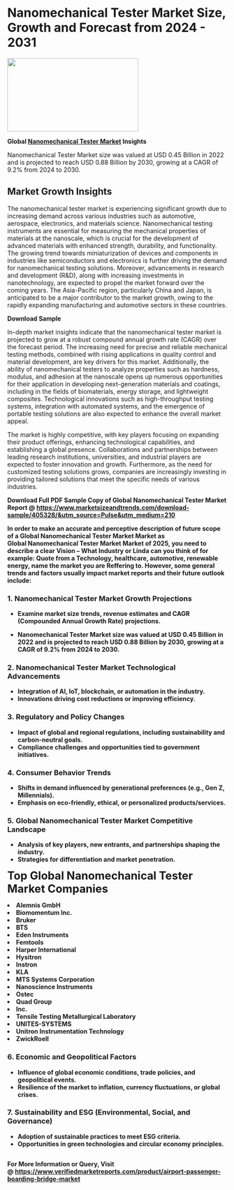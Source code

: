 <H1>Nanomechanical Tester Market Size, Growth and Forecast from 2024 - 2031</H1><img class="aligncenter size-medium wp-image-584254" src="https://thirdeyenews.in/wp-content/uploads/2024/09/Global-Market-Research-300x168.jpeg" alt="" width="300" height="168" /><p><strong>Global&nbsp;<a href="https://www.marketsizeandtrends.com/download-sample/405328/&amp;utm_source=Pulse&amp;utm_medium=210">Nanomechanical Tester Market</a> Insights</strong></p><p>Nanomechanical Tester Market size was valued at USD 0.45 Billion in 2022 and is projected to reach USD 0.88 Billion by 2030, growing at a CAGR of 9.2% from 2024 to 2030.</p><p><h2>Market Growth Insights</h2> <p>The nanomechanical tester market is experiencing significant growth due to increasing demand across various industries such as automotive, aerospace, electronics, and materials science. Nanomechanical testing instruments are essential for measuring the mechanical properties of materials at the nanoscale, which is crucial for the development of advanced materials with enhanced strength, durability, and functionality. The growing trend towards miniaturization of devices and components in industries like semiconductors and electronics is further driving the demand for nanomechanical testing solutions. Moreover, advancements in research and development (R&D), along with increasing investments in nanotechnology, are expected to propel the market forward over the coming years. The Asia-Pacific region, particularly China and Japan, is anticipated to be a major contributor to the market growth, owing to the rapidly expanding manufacturing and automotive sectors in these countries.</p> <p><strong>Download Sample</strong></p> <p>In-depth market insights indicate that the nanomechanical tester market is projected to grow at a robust compound annual growth rate (CAGR) over the forecast period. The increasing need for precise and reliable mechanical testing methods, combined with rising applications in quality control and material development, are key drivers for this market. Additionally, the ability of nanomechanical testers to analyze properties such as hardness, modulus, and adhesion at the nanoscale opens up numerous opportunities for their application in developing next-generation materials and coatings, including in the fields of biomaterials, energy storage, and lightweight composites. Technological innovations such as high-throughput testing systems, integration with automated systems, and the emergence of portable testing solutions are also expected to enhance the overall market appeal.</p> <p>The market is highly competitive, with key players focusing on expanding their product offerings, enhancing technological capabilities, and establishing a global presence. Collaborations and partnerships between leading research institutions, universities, and industrial players are expected to foster innovation and growth. Furthermore, as the need for customized testing solutions grows, companies are increasingly investing in providing tailored solutions that meet the specific needs of various industries.</p> <p><strong></p><p><span class=""><strong>Download Full PDF Sample Copy of Global Nanomechanical Tester Market Report</strong> @ <a href="https://www.marketsizeandtrends.com/download-sample/405328/&amp;utm_source=Pulse&amp;utm_medium=210" target="_blank">https://www.marketsizeandtrends.com/download-sample/405328/&amp;utm_source=Pulse&amp;utm_medium=210</a></span></p><p>In order to make an accurate and perceptive description of future scope of a Global&nbsp;Nanomechanical Tester Market Market as Global&nbsp;Nanomechanical Tester Market Market of 2025, you need to describe a clear Vision &ndash; What Industry or Linda can you think of for example: Quote from a Technology, healthcare, automotive, renewable energy, name the market you are Reffering to. However, some general trends and factors usually impact market reports and their future outlook include:</p><h3>1.&nbsp;<strong>Nanomechanical Tester Market Growth Projections</strong></h3><ul><li>Examine market size trends, revenue estimates and CAGR (Compounded Annual Growth Rate) projections.</li><li><p>Nanomechanical Tester Market size was valued at USD 0.45 Billion in 2022 and is projected to reach USD 0.88 Billion by 2030, growing at a CAGR of 9.2% from 2024 to 2030.</p></li></ul><h3>2.&nbsp;<strong>Nanomechanical Tester Market Technological Advancements</strong></h3><ul><li>Integration of AI, IoT, blockchain, or automation in the industry.</li><li>Innovations driving cost reductions or improving efficiency.</li></ul><h3>3.&nbsp;<strong>Regulatory and Policy Changes</strong></h3><ul><li>Impact of global and regional regulations, including sustainability and carbon-neutral goals.</li><li>Compliance challenges and opportunities tied to government initiatives.</li></ul><h3>4.&nbsp;<strong>Consumer Behavior Trends</strong></h3><ul><li>Shifts in demand influenced by generational preferences (e.g., Gen Z, Millennials).</li><li>Emphasis on eco-friendly, ethical, or personalized products/services.</li></ul><h3>5.&nbsp;<strong>Global Nanomechanical Tester Market Competitive Landscape</strong></h3><ul><li>Analysis of key players, new entrants, and partnerships shaping the industry.</li><li>Strategies for differentiation and market penetration.</li></ul><p data-pm-slice="1 1 []"><span style="color: inherit; font-family: inherit; font-size: 25px;">Top Global Nanomechanical Tester Market Companies</span></p><div class="" data-test-id=""><p><li>Alemnis GmbH</li><li> Biomomentum Inc.</li><li> Bruker</li><li> BTS</li><li> Eden Instruments</li><li> Femtools</li><li> Harper International</li><li> Hysitron</li><li> Instron</li><li> KLA</li><li> MTS Systems Corporation</li><li> Nanoscience Instruments</li><li> Ostec</li><li> Quad Group</li><li> Inc.</li><li> Tensile Testing Metallurgical Laboratory</li><li> UNITES-SYSTEMS</li><li> Unitron Instrumentation Technology</li><li> ZwickRoell</li></p></div><h3>6.&nbsp;<strong>Economic and Geopolitical Factors</strong></h3><ul><li>Influence of global economic conditions, trade policies, and geopolitical events.</li><li>Resilience of the market to inflation, currency fluctuations, or global crises.</li></ul><h3>7.&nbsp;<strong>Sustainability and ESG (Environmental, Social, and Governance)</strong></h3><ul><li>Adoption of sustainable practices to meet ESG criteria.</li><li>Opportunities in green technologies and circular economy principles.</li></ul><h2><strong style="font-size: 14px;">For More Information or Query, Visit @&nbsp;</strong><a style="background-color: #ffffff; font-size: 14px;" href="https://www.marketsizeandtrends.com/report/nanomechanical-tester-market/" target="_blank">https://www.verifiedmarketreports.com/product/airport-passenger-boarding-bridge-market</a></h2>
